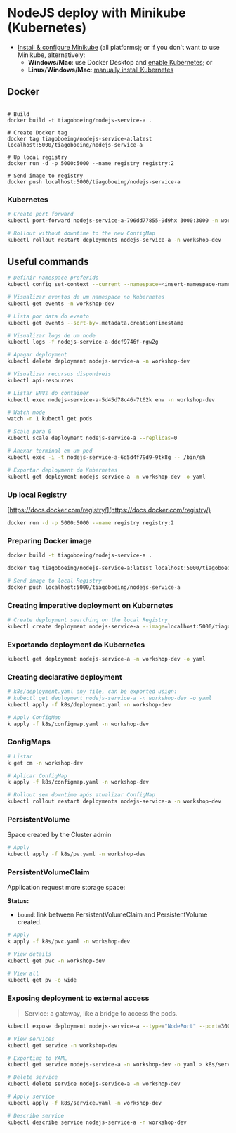 # NodeJS deploy with Minikube (Kubernetes)

- [Install & configure Minikube](https://minikube.sigs.k8s.io/docs/start/) (all platforms); or if you don't want to use Minikube, alternatively:
  - **Windows/Mac**: use Docker Desktop and [enable Kubernetes](https://docs.docker.com/desktop/kubernetes/); or
  - **Linux/Windows/Mac**: [manually install Kubernetes](https://kubernetes.io/pt-br/docs/setup/)

## Docker

```docker

# Build
docker build -t tiagoboeing/nodejs-service-a .

# Create Docker tag
docker tag tiagoboeing/nodejs-service-a:latest localhost:5000/tiagoboeing/nodejs-service-a

# Up local registry
docker run -d -p 5000:5000 --name registry registry:2

# Send image to registry
docker push localhost:5000/tiagoboeing/nodejs-service-a
```

### Kubernetes

```bash
# Create port forward
kubectl port-forward nodejs-service-a-796dd77855-9d9hx 3000:3000 -n workshop-dev

# Rollout without downtime to the new ConfigMap
kubectl rollout restart deployments nodejs-service-a -n workshop-dev

```

## Useful commands

```bash
# Definir namespace preferido
kubectl config set-context --current --namespace=<insert-namespace-name-here>

# Visualizar eventos de um namespace no Kubernetes
kubectl get events -n workshop-dev

# Lista por data do evento
kubectl get events --sort-by=.metadata.creationTimestamp

# Visualizar logs de um node
kubectl logs -f nodejs-service-a-ddcf9746f-rgw2g

# Apagar deployment
kubectl delete deployment nodejs-service-a -n workshop-dev

# Visualizar recursos disponíveis
kubectl api-resources

# Listar ENVs do container
kubectl exec nodejs-service-a-5d45d78c46-7t62k env -n workshop-dev

# Watch mode
watch -n 1 kubectl get pods

# Scale para 0
kubectl scale deployment nodejs-service-a --replicas=0

# Anexar terminal em um pod
kubectl exec -i -t nodejs-service-a-6d5d4f79d9-9tk8g -- /bin/sh

# Exportar deployment do Kubernetes
kubectl get deployment nodejs-service-a -n workshop-dev -o yaml
```

### Up local Registry

[https://docs.docker.com/registry/](https://docs.docker.com/registry/)

```bash
docker run -d -p 5000:5000 --name registry registry:2
```

### Preparing Docker image

```bash
docker build -t tiagoboeing/nodejs-service-a .

docker tag tiagoboeing/nodejs-service-a:latest localhost:5000/tiagoboeing/nodejs-service-a

# Send image to local Registry
docker push localhost:5000/tiagoboeing/nodejs-service-a
```

### Creating imperative deployment on Kubernetes

```bash
# Create deployment searching on the local Registry
kubectl create deployment nodejs-service-a --image=localhost:5000/tiagoboeing/nodejs-service-a -n workshop-dev
```

### Exportando deployment do Kubernetes

```bash
kubectl get deployment nodejs-service-a -n workshop-dev -o yaml
```

### Creating declarative deployment

```bash
# k8s/deployment.yaml any file, can be exported usign:
# kubectl get deployment nodejs-service-a -n workshop-dev -o yaml
kubectl apply -f k8s/deployment.yaml -n workshop-dev

# Apply ConfigMap
k apply -f k8s/configmap.yaml -n workshop-dev
```

### ConfigMaps

```bash
# Listar
k get cm -n workshop-dev

# Aplicar ConfigMap
k apply -f k8s/configmap.yaml -n workshop-dev

# Rollout sem downtime após atualizar ConfigMap
kubectl rollout restart deployments nodejs-service-a -n workshop-dev
```

### PersistentVolume

Space created by the Cluster admin

```bash
# Apply
kubectl apply -f k8s/pv.yaml -n workshop-dev
```

### PersistentVolumeClaim

Application request more storage space:

**Status:**

- `bound`: link between PersistentVolumeClaim and PersistentVolume created.

```bash
# Apply
k apply -f k8s/pvc.yaml -n workshop-dev

# View details
kubectl get pvc -n workshop-dev

# View all
kubectl get pv -o wide
```

### Exposing deployment to external access

> Service: a gateway, like a bridge to access the pods.

```bash
kubectl expose deployment nodejs-service-a --type="NodePort" --port=3000 -n workshop-dev

# View services
kubectl get service -n workshop-dev

# Exporting to YAML
kubectl get service nodejs-service-a -n workshop-dev -o yaml > k8s/service.yaml

# Delete service
kubectl delete service nodejs-service-a -n workshop-dev

# Apply service
kubectl apply -f k8s/service.yaml -n workshop-dev

# Describe service
kubectl describe service nodejs-service-a -n workshop-dev
```
